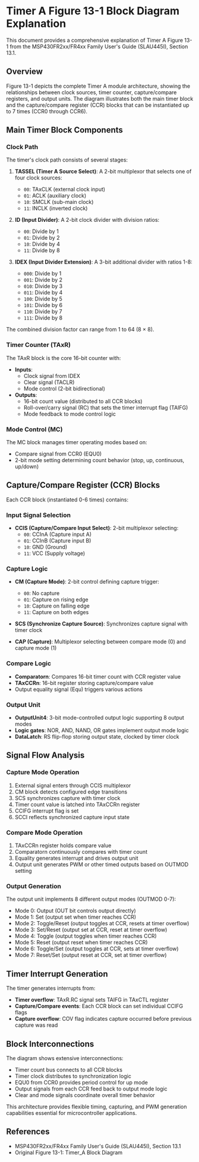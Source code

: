 # Timer A Figure 13-1 Block Diagram Explanation

This document provides a comprehensive explanation of Timer A Figure 13-1 from the
MSP430FR2xx/FR4xx Family User's Guide (SLAU445I), Section 13.1.

## Overview

Figure 13-1 depicts the complete Timer A module architecture, showing the relationships
between clock sources, timer counter, capture/compare registers, and output units. The diagram
illustrates both the main timer block and the capture/compare register (CCR) blocks that can be
instantiated up to 7 times (CCR0 through CCR6).

## Main Timer Block Components

### Clock Path

The timer's clock path consists of several stages:

1. **TASSEL (Timer A Source Select)**: A 2-bit multiplexor that selects one of four clock
   sources:
   - `00`: TAxCLK (external clock input)
   - `01`: ACLK (auxiliary clock)
   - `10`: SMCLK (sub-main clock)
   - `11`: INCLK (inverted clock)

2. **ID (Input Divider)**: A 2-bit clock divider with division ratios:
   - `00`: Divide by 1
   - `01`: Divide by 2
   - `10`: Divide by 4
   - `11`: Divide by 8

3. **IDEX (Input Divider Extension)**: A 3-bit additional divider with ratios 1-8:
   - `000`: Divide by 1
   - `001`: Divide by 2
   - `010`: Divide by 3
   - `011`: Divide by 4
   - `100`: Divide by 5
   - `101`: Divide by 6
   - `110`: Divide by 7
   - `111`: Divide by 8

The combined division factor can range from 1 to 64 (8 × 8).

### Timer Counter (TAxR)

The TAxR block is the core 16-bit counter with:

- **Inputs**:
  - Clock signal from IDEX
  - Clear signal (TACLR)
  - Mode control (2-bit bidirectional)
- **Outputs**:
  - 16-bit count value (distributed to all CCR blocks)
  - Roll-over/carry signal (RC) that sets the timer interrupt flag (TAIFG)
  - Mode feedback to mode control logic

### Mode Control (MC)

The MC block manages timer operating modes based on:

- Compare signal from CCR0 (EQU0)
- 2-bit mode setting determining count behavior (stop, up, continuous, up/down)

## Capture/Compare Register (CCR) Blocks

Each CCR block (instantiated 0-6 times) contains:

### Input Signal Selection

- **CCIS (Capture/Compare Input Select)**: 2-bit multiplexor selecting:
  - `00`: CCInA (Capture input A)
  - `01`: CCInB (Capture input B)
  - `10`: GND (Ground)
  - `11`: VCC (Supply voltage)

### Capture Logic

- **CM (Capture Mode)**: 2-bit control defining capture trigger:
  - `00`: No capture
  - `01`: Capture on rising edge
  - `10`: Capture on falling edge
  - `11`: Capture on both edges

- **SCS (Synchronize Capture Source)**: Synchronizes capture signal with timer clock
- **CAP (Capture)**: Multiplexor selecting between compare mode (0) and capture mode (1)

### Compare Logic

- **Comparatorn**: Compares 16-bit timer count with CCR register value
- **TAxCCRn**: 16-bit register storing capture/compare value
- Output equality signal (Equ) triggers various actions

### Output Unit

- **OutputUnit4**: 3-bit mode-controlled output logic supporting 8 output modes
- **Logic gates**: NOR, AND, NAND, OR gates implement output mode logic
- **DataLatch**: RS flip-flop storing output state, clocked by timer clock

## Signal Flow Analysis

### Capture Mode Operation

1. External signal enters through CCIS multiplexor
2. CM block detects configured edge transitions
3. SCS synchronizes capture with timer clock
4. Timer count value is latched into TAxCCRn register
5. CCIFG interrupt flag is set
6. SCCI reflects synchronized capture input state

### Compare Mode Operation

1. TAxCCRn register holds compare value
2. Comparatorn continuously compares with timer count
3. Equality generates interrupt and drives output unit
4. Output unit generates PWM or other timed outputs based on OUTMOD setting

### Output Generation

The output unit implements 8 different output modes (OUTMOD 0-7):

- Mode 0: Output (OUT bit controls output directly)
- Mode 1: Set (output set when timer reaches CCR)
- Mode 2: Toggle/Reset (output toggles at CCR, resets at timer overflow)
- Mode 3: Set/Reset (output set at CCR, reset at timer overflow)
- Mode 4: Toggle (output toggles when timer reaches CCR)
- Mode 5: Reset (output reset when timer reaches CCR)
- Mode 6: Toggle/Set (output toggles at CCR, sets at timer overflow)
- Mode 7: Reset/Set (output reset at CCR, set at timer overflow)

## Timer Interrupt Generation

The timer generates interrupts from:

- **Timer overflow**: TAxR.RC signal sets TAIFG in TAxCTL register
- **Capture/Compare events**: Each CCR block can set individual CCIFG flags
- **Capture overflow**: COV flag indicates capture occurred before previous capture was read

## Block Interconnections

The diagram shows extensive interconnections:

- Timer count bus connects to all CCR blocks
- Timer clock distributes to synchronization logic
- EQU0 from CCR0 provides period control for up mode
- Output signals from each CCR feed back to output mode logic
- Clear and mode signals coordinate overall timer behavior

This architecture provides flexible timing, capturing, and PWM generation capabilities
essential for microcontroller applications.

## References

- MSP430FR2xx/FR4xx Family User's Guide (SLAU445I), Section 13.1
- Original Figure 13-1: Timer_A Block Diagram
